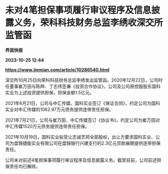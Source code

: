 # 未对4笔担保事项履行审议程序及信息披露义务，荣科科技财务总监李绣收深交所监管函
**界面快报**

**2023-10-25 12:44**

**https://www.jiemian.com/article/10286540.html**

深交所10月25日向荣科科技财务总监李绣发出监管函。2020年12月22日，公司时任董事崔万田与陈晔、丁志伟签署《投资合作协议》，公司及公司原控股股东国科实业为上述投资提供担保，担保金额1.5亿元。

2021年6月21日，公司与中汇传媒、国科实业签订《保证合同》，约定公司为国科实业对中汇传媒的1062.97万元债务提供连带责任担保。

2021年7月21日，公司与崔万田、中汇传媒签订《协议书》，约定公司为崔万田对中汇传媒1520万元债务提供连带责任担保。

2021年10月19日，国科实业拟受让志诚艺邦全部股权，出让方要求国科实业、公司为盘锦捷能实业有限公司在盘锦银行兴建支行的2.3亿元贷款展期提供连带担保责任。

公司未对前述4笔担保事项履行审议程序及信息披露义务。截至目前，公司前述担保责任均已解除。